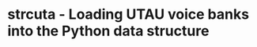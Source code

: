 <!-- Copyright (C) Yuki Takagi 2020 -->
<!-- Distributed under the Boost Software License, Version 1.0. -->
<!-- (See accompanying file LICENSE_1_0.txt or copy at -->
<!-- https://www.boost.org/LICENSE_1_0.txt) -->

# strcuta - Loading UTAU voice banks into the Python data structure
